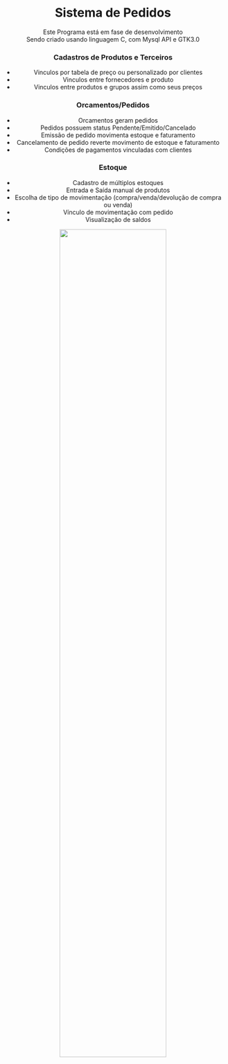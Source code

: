 <div align="center">
<h1>Sistema de Pedidos</h1>
Este Programa está em fase de desenvolvimento<br>
Sendo criado usando linguagem C, com Mysql API e GTK3.0<br>

<div>
<h3>Cadastros de Produtos e Terceiros</h3>
<ul>
<li>Vinculos por tabela de preço ou personalizado por clientes</li>
<li>Vinculos entre fornecedores e produto</li>
<li>Vinculos entre produtos e grupos assim como seus preços</li>
</ul>
</div>

<div>
<h3>Orcamentos/Pedidos</h3>
<ul>
<li>Orcamentos geram pedidos</li>
<li>Pedidos possuem status Pendente/Emitido/Cancelado</li>
<li>Emissão de pedido movimenta estoque e faturamento</li>
<li>Cancelamento de pedido reverte movimento de estoque e faturamento</li>
<li>Condições de pagamentos vinculadas com clientes</li>
</ul>
</div>

<div>
<h3>Estoque</h3>
<ul>
<li>Cadastro de múltiplos estoques</li>
<li>Entrada e Saída manual de produtos</li>
<li>Escolha de tipo de movimentação (compra/venda/devolução de compra ou venda)</li>
<li>Vínculo de movimentação com pedido</li>
<li>Visualização de saldos</li>
</ul>
</div>

<img width="70%" src="https://i.imgur.com/TDk2JXl.png">
</div>
